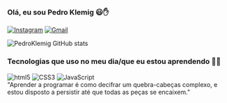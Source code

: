 ### Olá, eu sou Pedro Klemig 😃✋
[![Instagram](https://img.shields.io/badge/Instagram-E4405F?style=for-the-badge&logo=instagram&logoColor=white)](https://instagram.com/pedro.klemig)
[![Gmail](https://img.shields.io/badge/Gmail-D14836?style=for-the-badge&logo=gmail&logoColor=white)](https://mail.google.com/mail/u/1/?pli=1#inbox)


![PedroKlemig GitHub stats](https://github-readme-stats.vercel.app/api?username=Pedroklemig&show_icons=true&theme=radical) 

### Tecnologias que uso no meu dia/que eu estou aprendendo 🧑‍💻

<div style="display: inline-block ">
  <img align="center"  alt="html5" src="https://img.shields.io/badge/HTML5-E34F26?style=for-the-badge&logo=html5&logoColor=white" >
  <img align="center"  alt="CSS3" src="https://img.shields.io/badge/CSS3-1572B6?style=for-the-badge&logo=css3&logoColor=white" >
  <img align="center"  alt="JavaScript" src="https://img.shields.io/badge/JavaScript-323330?style=for-the-badge&logo=javascript&logoColor=F7DF1E" >
</div> <br>
"Aprender a programar é como decifrar um quebra-cabeças complexo, e estou disposto a persistir até que todas as peças se encaixem."
